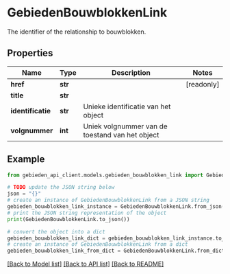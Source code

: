 # GebiedenBouwblokkenLink

The identifier of the relationship to bouwblokken.

## Properties

Name | Type | Description | Notes
------------ | ------------- | ------------- | -------------
**href** | **str** |  | [readonly] 
**title** | **str** |  | 
**identificatie** | **str** | Unieke identificatie van het object | 
**volgnummer** | **int** | Uniek volgnummer van de toestand van het object | 

## Example

```python
from gebieden_api_client.models.gebieden_bouwblokken_link import GebiedenBouwblokkenLink

# TODO update the JSON string below
json = "{}"
# create an instance of GebiedenBouwblokkenLink from a JSON string
gebieden_bouwblokken_link_instance = GebiedenBouwblokkenLink.from_json(json)
# print the JSON string representation of the object
print(GebiedenBouwblokkenLink.to_json())

# convert the object into a dict
gebieden_bouwblokken_link_dict = gebieden_bouwblokken_link_instance.to_dict()
# create an instance of GebiedenBouwblokkenLink from a dict
gebieden_bouwblokken_link_from_dict = GebiedenBouwblokkenLink.from_dict(gebieden_bouwblokken_link_dict)
```
[[Back to Model list]](../README.md#documentation-for-models) [[Back to API list]](../README.md#documentation-for-api-endpoints) [[Back to README]](../README.md)


